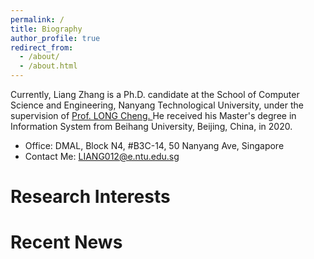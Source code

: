 ```yaml
---
permalink: /
title: Biography
author_profile: true
redirect_from: 
  - /about/
  - /about.html
---
```


<!-- Biography
====== -->
Currently, Liang Zhang is a Ph.D. candidate at the School of Computer Science and Engineering, Nanyang Technological University, under the supervision of <a href="https://personal.ntu.edu.sg/c.long/"> Prof. LONG Cheng. </a> He received his Master's degree in Information System from Beihang University, Beijing, China, in 2020.

<ul>
  <li>Office: DMAL, Block N4, #B3C-14, 50 Nanyang Ave, Singapore</li>
  <li>Contact Me: <a href="mailto:LIANG012@e.ntu.edu.sg"> LIANG012@e.ntu.edu.sg </a> </li>
</ul>

Research Interests
======

Recent News
======
